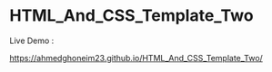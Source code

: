 # HTML_And_CSS_Template_Two


Live Demo : 

https://ahmedghoneim23.github.io/HTML_And_CSS_Template_Two/
